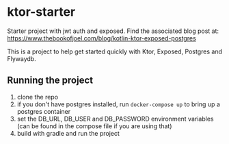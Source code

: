 # ktor-starter
Starter project with jwt auth and exposed. Find the associated blog post at: https://www.thebookofjoel.com/blog/kotlin-ktor-exposed-postgres

This is a project to help get started quickly with Ktor, Exposed, Postgres and Flywaydb.

## Running the project

1) clone the repo
2) if you don't have postgres installed, run `docker-compose up` to bring up a postgres container
3) set the DB_URL, DB_USER and DB_PASSWORD environment variables (can be found in the compose file if you are using that)
4) build with gradle and run the project
